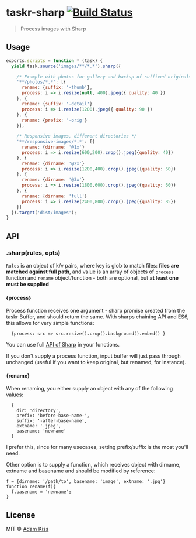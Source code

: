 # taskr-sharp [![Build Status][travis-img]][travis-link]


> Process images with Sharp

## Usage

``` javascript
exports.scripts = function * (task) {
  yield task.source('images/**/*.*').sharp({

    /* Example with photos for gallery and backup of suffixed originals */
    '**/photos/*.*': [{
      rename: {suffix: '-thumb'},
      process: i => i.resize(null, 400).jpeg({ quality: 40 })
    }, {
      rename: {suffix: '-detail'}
      process: i => i.resize(1200).jpeg({ quality: 90 })
    }, {
      rename: {prefix: '-orig'}
    }],

    /* Responsive images, different directories */
    '**/responsive-images/*.*': [{
      rename: {dirname: '@1x'}
      process: i => i.resize(600,200).crop().jpeg({quality: 40})
    }, {
      rename: {dirname: '@2x'}
      process: i => i.resize(1200,400).crop().jpeg({quality: 60})
    }, {
      rename: {dirname: '@3x'}
      process: i => i.resize(1800,600).crop().jpeg({quality: 60})
    }, {
      rename: {dirname: 'full'}
      process: i => i.resize(2400,800).crop().jpeg({quality: 85})
    }]
  }).target('dist/images');
}
```

## API

### .sharp(rules, opts)

`Rules` is an object of k/v pairs, where key is glob to match files: **files are matched against full path**, and value is an array of objects of `process` function and `rename` object/function - both are optional, but **at least one must be supplied**

#### {process}

Process function receives one argument - sharp promise created from the taskr Buffer, and should return the same. With sharps chaining API and ES6, this allows for very simple functions:

```
  {process: src => src.resize().crop().background().embed() }
```

You can use full [API of Sharp][sharp-docs] in your functions.

If you don't supply a process function, input buffer will just pass through unchanged (useful if you want to keep original, but renamed, for instance).

#### {rename}

When renaming, you either supply an object with any of the following values: 

```
  {
    dir: 'directory',
    prefix: 'before-base-name-',
    suffix: '-after-base-name',
    extname: '.jpeg',
    basename: 'newname'
  }
```

I prefer this, since for many usecases, setting prefix/suffix is the most you'll need.

Other option is to supply a function, which receives object with dirname, extname and basename and should be modified by reference:

```
f = {dirname: '/path/to', basename: 'image', extname: '.jpg'}
function rename(f){
  f.basename = 'newname';
}
```

## License

MIT &copy; [Adam Kiss](https://adamkiss.com)

[travis-link]: https://travis-ci.org/adamkiss/taskr-sharp
[travis-img]: https://travis-ci.org/adamkiss/taskr-sharp.svg?branch=master
[sharp-docs]: http://sharp.pixelplumbing.com

